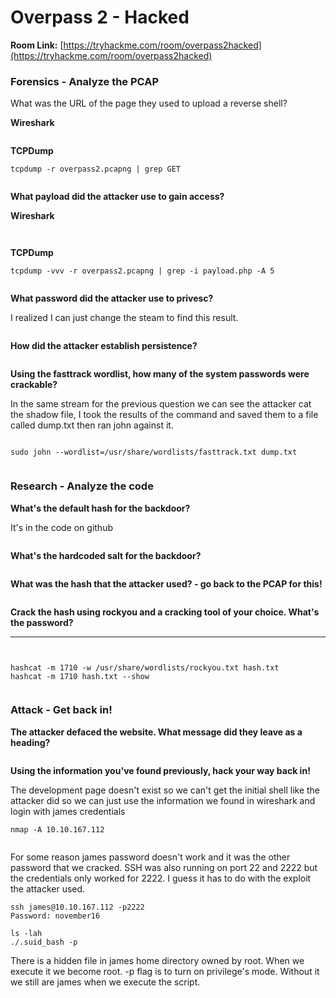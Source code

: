 # Overpass 2 - Hacked

**Room Link:** [https://tryhackme.com/room/overpass2hacked](https://tryhackme.com/room/overpass2hacked)



### Forensics - Analyze the PCAP

What was the URL of the page they used to upload a reverse shell?

**Wireshark**

<figure><img src="../../.gitbook/assets/image (16) (1) (2).png" alt=""><figcaption></figcaption></figure>

**TCPDump**

```
tcpdump -r overpass2.pcapng | grep GET
```

<figure><img src="../../.gitbook/assets/image (41) (1).png" alt=""><figcaption></figcaption></figure>

**What payload did the attacker use to gain access?**

**Wireshark**

<figure><img src="../../.gitbook/assets/image (15) (2) (1).png" alt=""><figcaption></figcaption></figure>

<figure><img src="../../.gitbook/assets/image (5) (2) (2).png" alt=""><figcaption></figcaption></figure>

**TCPDump**

```
tcpdump -vvv -r overpass2.pcapng | grep -i payload.php -A 5
```

<figure><img src="../../.gitbook/assets/image (7) (2) (1).png" alt=""><figcaption></figcaption></figure>



**What password did the attacker use to privesc?**

I realized I can just change the steam to find this result.

<figure><img src="../../.gitbook/assets/image (43) (1) (1).png" alt=""><figcaption></figcaption></figure>

**How did the attacker establish persistence?**

<figure><img src="../../.gitbook/assets/image (6) (4) (1).png" alt=""><figcaption></figcaption></figure>

**Using the fasttrack wordlist, how many of the system passwords were crackable?**

In the same stream for the previous question we can see the attacker cat the shadow file, I took the results of the command and saved them to a file called dump.txt then ran john against it.

<figure><img src="../../.gitbook/assets/image (42) (1).png" alt=""><figcaption></figcaption></figure>

```
sudo john --wordlist=/usr/share/wordlists/fasttrack.txt dump.txt
```

<figure><img src="../../.gitbook/assets/image (11) (2).png" alt=""><figcaption></figcaption></figure>

### Research - Analyze the code

**What's the default hash for the backdoor?**

It's in the code on github

<figure><img src="../../.gitbook/assets/image (3) (5).png" alt=""><figcaption></figcaption></figure>

**What's the hardcoded salt for the backdoor?**

<figure><img src="../../.gitbook/assets/image (9) (3) (3).png" alt=""><figcaption></figcaption></figure>

**What was the hash that the attacker used? - go back to the PCAP for this!**

<figure><img src="../../.gitbook/assets/image (14) (3) (1) (1).png" alt=""><figcaption></figcaption></figure>

**Crack the hash using rockyou and a cracking tool of your choice. What's the password?**

****

<figure><img src="../../.gitbook/assets/image (27) (2).png" alt=""><figcaption></figcaption></figure>

<figure><img src="../../.gitbook/assets/image (8) (3).png" alt=""><figcaption></figcaption></figure>

```
hashcat -m 1710 -w /usr/share/wordlists/rockyou.txt hash.txt
hashcat -m 1710 hash.txt --show
```

<figure><img src="../../.gitbook/assets/image (20) (1) (2).png" alt=""><figcaption></figcaption></figure>



### Attack - Get back in!

**The attacker defaced the website. What message did they leave as a heading?**

<figure><img src="../../.gitbook/assets/image (1) (6) (1) (1).png" alt=""><figcaption></figcaption></figure>

**Using the information you've found previously, hack your way back in!**

The development page doesn't exist so we can't get the initial shell like the attacker did so we can just use the information we found in wireshark and login with james credentials

```
nmap -A 10.10.167.112
```

<figure><img src="../../.gitbook/assets/image (19) (3).png" alt=""><figcaption></figcaption></figure>



For some reason james password doesn't work and it was the other password that we cracked. SSH was also running on port 22 and 2222 but the credentials only worked for 2222. I guess it has to do with the exploit the attacker used.

```
ssh james@10.10.167.112 -p2222
Password: november16
```



```
ls -lah
./.suid_bash -p
```

There is a hidden file in james home directory owned by root. When we execute it we become root. -p flag is to turn on privilege's mode. Without it we still are james when we execute the script.

<figure><img src="../../.gitbook/assets/image (16) (4).png" alt=""><figcaption></figcaption></figure>

<figure><img src="../../.gitbook/assets/image (18) (3) (1).png" alt=""><figcaption></figcaption></figure>
